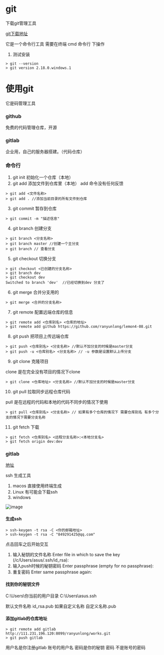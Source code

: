 # git

下载git管理工具

[git下载地址](https://git-scm.com/)

它是一个命令行工具 需要在终端 cmd 命令行 下操作


1. 测试安装

```shell
> git --version
> git version 2.18.0.windows.1
```

# 使用git

它是码管理工具

### github
 
免费的代码管理仓库，开源  
 
### gitlab

企业用，自己的服务器搭建。（代码仓库）

### 命令行

1. git init 初始化一个仓库（本地）
2. git add 添加文件到仓库里（本地）
add 命令没有任何反馈
```shell
> git add <文件名称>
> git add . //添加当前目录的所有文件到仓库
```

3. git commit 暂存到仓库

```shell
> git commit -m "描述信息"
```

4. git branch 创建分支

```shell
> git branch <分支名称>
> git branch master //创建一个主分支
> git branch // 查看分支
```

5. git checkout 切换分支

```shell
> git checkout <已创建的分支名称>
> git branch dev
> git checkout dev
Switched to branch 'dev'  //已经切换到dev 分支了
```

6. git merge 合并分支用的
```shell
> git merge <合并的分支名称>
```

7. git remote 配置远端仓库的信息

```shell
> git remote add <仓库别名> <仓库的地址>
> git remote add github https://github.com/ranyunlong/lemon4-08.git
```

8. git push 把项目上传远端仓库

```shell
> git push <仓库别名> <分支名称> //默认不加分支的时候是master分支
> git push -u <仓库别名> <分支名称> // -u 参数是设置默认上传分支
```

9. git clone 克隆项目

clone 是在完全没有项目的情况下clone

```shell
> git clone <仓库地址> <分支名称> //默认不加分支的时候是master分支
```


10. git pull 拉取同步远程仓库代码

pull 是在远程的代码和本地的代码不同步的情况下使用

```shell
> git pull <仓库别名> <分支名称> // 如果有多个仓库的情况下 需要仓库别名 有多个分支的情况下需要分支名称
```


11. git fetch 下载

```shell
> git fetch <仓库别名> <远程分支名称>:<本地分支名>
> git fetch origin dev:dev
```

### gitlab

[地址](http://111.231.196.120:8099)

ssh 生成工具

1. macos 直接使用终端生成
2. Linux 有可能会下载ssh
3. windows 

![image](C:/Users/asus/AppData/Roaming/happy-markdown/2512d981531fb3d38cda968fcc1c66a653f725f453e12090d6dd1f53b53324c9.png)

#### 生成ssh
```shell
> ssh-keygen -t rsa -C <你的邮箱地址>
> ssh-keygen -t rsa -C "849291425@qq.com"
```
点击回车之后开始交互


1. 输入秘钥的文件名称
Enter file in which to save the key (/c/Users/asus/.ssh/id_rsa): 
2. 输入push时候的秘钥密码 
Enter passphrase (empty for no passphrase):
3. 重复密码
Enter same passphrase again:

#### 找到你的秘钥文件
C:\Users\你当前的用户目录
C:\Users\asus\.ssh

默认文件名称 id_rsa.pub
如果自定义名称 自定义名称.pub

#### 添加gitlab的仓库地址

```shell
> git remote add gitlab http://111.231.196.120:8099/ranyunlong/works.git
> git push gitlab
```

用户名是你注册gitlab 账号的用户名
密码是你的秘钥 密码 不是账号的密码
